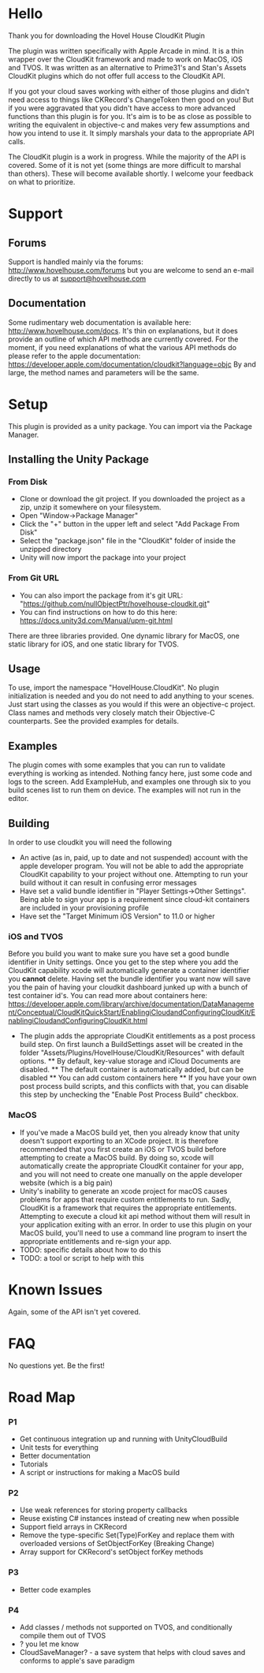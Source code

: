 # Hello
Thank you for downloading the Hovel House CloudKit Plugin
 
The plugin was written specifically with Apple Arcade in mind. It is a thin wrapper over the CloudKit framework and made to work on MacOS, iOS and TVOS. It was written as an alternative to Prime31's and Stan's Assets CloudKit plugins which do not offer full access to the CloudKit API.
 
If you got your cloud saves working with either of those plugins and didn't need access to things like CKRecord's ChangeToken then good on you! But if you were aggravated that you didn't have access to more advanced functions than this plugin is for you. It's aim is to be as close as possible to writing the equivalent in objective-c and makes very few assumptions and how you intend to use it. It simply marshals your data to the appropriate API calls.
 
The CloudKit plugin is a work in progress. While the majority of the API is covered. Some of it is not yet (some things are more difficult to marshal than others). These will become available shortly. I welcome your feedback on what to prioritize.

# Support
## Forums
Support is handled mainly via the forums: http://www.hovelhouse.com/forums but you are welcome to send an e-mail directly to us at support@hovelhouse.com

## Documentation
Some rudimentary web documentation is available here: http://www.hovelhouse.com/docs. It's thin on explanations, but it does provide an outline of which API methods are currently covered. For the moment, if you need explanations of what the various API methods do please refer to the apple documentation: https://developer.apple.com/documentation/cloudkit?language=objc By and large, the method names and parameters will be the same. 
 
# Setup
 
This plugin is provided as a unity package. You can import via the Package Manager. 
 
## Installing the Unity Package
 
### From Disk
* Clone or download the git project. If you downloaded the project as a zip, unzip it somewhere on your filesystem.
* Open "Window->Package Manager"
* Click the "+" button in the upper left and select "Add Package From Disk"
* Select the "package.json" file in the "CloudKit" folder of inside the unzipped directory
* Unity will now import the package into your project
 
### From Git URL
* You can also import the package from it's git URL: "https://github.com/nullObjectPtr/hovelhouse-cloudkit.git"
* You can find instructions on how to do this here: https://docs.unity3d.com/Manual/upm-git.html
 
There are three libraries provided. One dynamic library for MacOS, one static library for iOS, and one static library for TVOS.
 
## Usage
To use, import the namespace "HovelHouse.CloudKit". No plugin initialization is needed and you do not need to add anything to your scenes. Just start using the classes as you would if this were an objective-c project. Class names and methods very closely match their Objective-C counterparts. See the provided examples for details.
 
## Examples
The plugin comes with some examples that you can run to validate everything is working as intended. Nothing fancy here, just some code and logs to the screen. Add ExampleHub, and examples one through six to you build scenes list to run them on device. The examples will not run in the editor. 
 
## Building
In order to use cloudkit you will need the following
* An active (as in, paid, up to date and not suspended) account with the apple developer program. You will not be able to add the appropriate CloudKit capability to your project without one. Attempting to run your build without it can result in confusing error messages
* Have set a valid bundle identifier in "Player Settings->Other Settings". Being able to sign your app is a requirement since cloud-kit containers are included in your provisioning profile
* Have set the "Target Minimum iOS Version" to 11.0 or higher
 
### iOS and TVOS
Before you build you want to make sure you have set a good bundle identifier in Unity settings. Once you get to the step where you add the CloudKit capability xcode will automatically generate a container identifier you **cannot** delete. Having set the bundle identifier you want now will save you the pain of having your cloudkit dashboard junked up with a bunch of test container id's. You can read more about containers here: https://developer.apple.com/library/archive/documentation/DataManagement/Conceptual/CloudKitQuickStart/EnablingiCloudandConfiguringCloudKit/EnablingiCloudandConfiguringCloudKit.html 
 
 * The plugin adds the appropriate CloudKit entitlements as a post process build step. On first launch a BuildSettings asset will be created in the folder "Assets/Plugins/HovelHouse/CloudKit/Resources" with default options.
 ** By default, key-value storage and iCloud Documents are disabled.
 ** The default container is automatically added, but can be disabled
 ** You can add custom containers here
 ** If you have your own post process build scripts, and this conflicts with that, you can disable this step by unchecking the "Enable Post Process Build" checkbox.
 
### MacOS
* If you've made a MacOS build yet, then you already know that unity doesn't support exporting to an XCode project. It is therefore recommended that you first create an iOS or TVOS build before attempting to create a MacOS build. By doing so, xcode will automatically create the appropriate CloudKit container for your app, and you will not need to create one manually on the apple developer website (which is a big pain)
* Unity's inability to generate an xcode project for macOS causes problems for apps that require custom entitlements to run. Sadly, CloudKit is a framework that requires the appropriate entitlements. Attempting to execute a cloud kit api method without them will result in your application exiting with an error. In order to use this plugin on your MacOS build, you'll need to use a command line program to insert the appropriate entitlements and re-sign your app.
* TODO: specific details about how to do this
* TODO: a tool or script to help with this
 
# Known Issues
Again, some of the API isn't yet covered.
 
# FAQ
No questions yet. Be the first!
 
# Road Map
 
### P1
* Get continuous integration up and running with UnityCloudBuild
* Unit tests for everything
* Better documentation
* Tutorials
* A script or instructions for making a MacOS build

### P2
* Use weak references for storing property callbacks
* Reuse existing C# instances instead of creating new when possible
* Support field arrays in CKRecord
* Remove the type-specific Set(Type)ForKey and replace them with overloaded versions of SetObjectForKey (Breaking Change)
* Array support for CKRecord's setObject forKey methods
 
### P3
* Better code examples
 
### P4
* Add classes / methods not supported on TVOS, and conditionally compile them out of TVOS
* ? you let me know
* CloudSaveManager? - a save system that helps with cloud saves and conforms to apple's save paradigm
